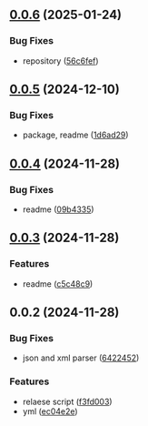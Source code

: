 ## [0.0.6](https://github.com/cmmvio/cmmv-normalizer/compare/v0.0.5...v0.0.6) (2025-01-24)


### Bug Fixes

* repository ([56c6fef](https://github.com/cmmvio/cmmv-normalizer/commit/56c6fef89e4bf59b0905b95c5e44935d274280d3))



## [0.0.5](https://github.com/cmmvio/cmmv-normalizer/compare/v0.0.4...v0.0.5) (2024-12-10)


### Bug Fixes

* package, readme ([1d6ad29](https://github.com/cmmvio/cmmv-normalizer/commit/1d6ad295665323f01f7b5b8a6c119e20db018047))



## [0.0.4](https://github.com/cmmvio/cmmv-normalizer/compare/v0.0.3...v0.0.4) (2024-11-28)


### Bug Fixes

* readme ([09b4335](https://github.com/cmmvio/cmmv-normalizer/commit/09b4335823e10df19bf3cd065fbb30d986d24d3d))



## [0.0.3](https://github.com/cmmvio/cmmv-normalizer/compare/v0.0.2...v0.0.3) (2024-11-28)


### Features

* readme ([c5c48c9](https://github.com/cmmvio/cmmv-normalizer/commit/c5c48c9a686d1422b15114fcd15d9163c9a4fff2))



## 0.0.2 (2024-11-28)


### Bug Fixes

* json and xml parser ([6422452](https://github.com/cmmvio/cmmv-normalizer/commit/6422452125343449a1f88c8a4504d5fa9de6c3d3))


### Features

* relaese script ([f3fd003](https://github.com/cmmvio/cmmv-normalizer/commit/f3fd00358a42625babaa41b3733b3d8904a08900))
* yml ([ec04e2e](https://github.com/cmmvio/cmmv-normalizer/commit/ec04e2ed8e3d7a9345eb9d63c51975d2fd9841a5))



